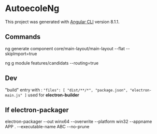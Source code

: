 # AutoecoleNg

This project was generated with [Angular CLI](https://github.com/angular/angular-cli) version 8.1.1.

## Commands 
 ng generate component core/main-layout/main-layout --flat --skipImport=true

ng g module features/candidats --routing=true

## Dev
"build" entry with :
`
"files": [
      "dist/**/*",
      "package.json",
      "electron-main.js"
    ]
`
used for **electron-builder**

## If electron-packager
electron-packager --out winx64 --overwrite --platform win32 --appname APP . --executable-name ABC --no-prune
